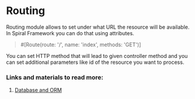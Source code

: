 # Routing

Routing module allows to set under what URL the resource will be available. In Spiral Framework you can do that using attributes.

>#[Route(route: '/', name: 'index', methods: 'GET')] 

You can set HTTP method that will lead to given controller method and you can set additional parameters like id of the resource you want to process.

### Links and materials to read more:
1. [Database and ORM](https://spiral.dev/docs/http-routing/current/en)